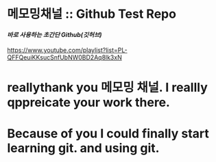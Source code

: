 # 메모밍채널 :: Github Test Repo

#### ***바로 사용하는 초간단 Github(깃허브)***
https://www.youtube.com/playlist?list=PL-QFFQeuiKKsucSnfUbNW0BD2Aq8lk3xN


# reallythank you 메모밍 채널. I reallly qppreicate your work there. 
# Because of you I could finally start learning git. and using git. 